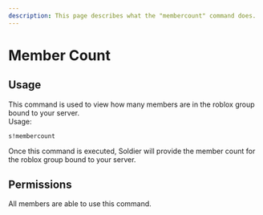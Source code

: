 ```yaml
---
description: This page describes what the "membercount" command does.
---
```


# Member Count

## Usage

This command is used to view how many members are in the roblox group bound to your server.  
Usage:

```text
s!membercount
```

Once this command is executed, Soldier will provide the member count for the roblox group bound to your server.

## Permissions

All members are able to use this command.

